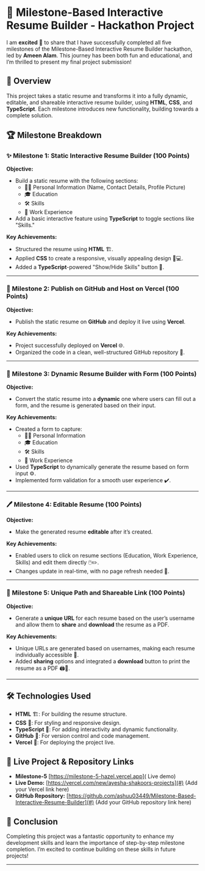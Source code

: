 
# 🚀 Milestone-Based Interactive Resume Builder - Hackathon Project

I am **excited** 🎉 to share that I have successfully completed all five milestones of the Milestone-Based Interactive Resume Builder hackathon, led by **Ameen Alam**. This journey has been both fun and educational, and I’m thrilled to present my final project submission!

## 🌟 Overview
This project takes a static resume and transforms it into a fully dynamic, editable, and shareable interactive resume builder, using **HTML**, **CSS**, and **TypeScript**. Each milestone introduces new functionality, building towards a complete solution.

## 🏆 Milestone Breakdown

### ✨ Milestone 1: Static Interactive Resume Builder (100 Points)
**Objective:**  
- Build a static resume with the following sections:
  - 🧑‍💼 Personal Information (Name, Contact Details, Profile Picture)
  - 🎓 Education
  - 🛠️ Skills
  - 💼 Work Experience
- Add a basic interactive feature using **TypeScript** to toggle sections like "Skills."

**Key Achievements:**
- Structured the resume using **HTML** 🏗️.
- Applied **CSS** to create a responsive, visually appealing design 📱💻.
- Added a **TypeScript**-powered "Show/Hide Skills" button 🔘.

---

### 🚀 Milestone 2: Publish on GitHub and Host on Vercel (100 Points)
**Objective:**  
- Publish the static resume on **GitHub** and deploy it live using **Vercel**.

**Key Achievements:**
- Project successfully deployed on **Vercel** 🌐.
- Organized the code in a clean, well-structured GitHub repository 📂.

---

### 🧩 Milestone 3: Dynamic Resume Builder with Form (100 Points)
**Objective:**  
- Convert the static resume into a **dynamic** one where users can fill out a form, and the resume is generated based on their input.

**Key Achievements:**
- Created a form to capture:
  - 🧑‍💼 Personal Information
  - 🎓 Education
  - 🛠️ Skills
  - 💼 Work Experience
- Used **TypeScript** to dynamically generate the resume based on form input ⚙️.
- Implemented form validation for a smooth user experience ✔️.

---

### 🖊️ Milestone 4: Editable Resume (100 Points)
**Objective:**  
- Make the generated resume **editable** after it’s created.

**Key Achievements:**
- Enabled users to click on resume sections (Education, Work Experience, Skills) and edit them directly 🖱️✏️.
- Changes update in real-time, with no page refresh needed 🔄.

---

### 🔗 Milestone 5: Unique Path and Shareable Link (100 Points)
**Objective:**  
- Generate a **unique URL** for each resume based on the user’s username and allow them to **share** and **download** the resume as a PDF.

**Key Achievements:**
- Unique URLs are generated based on usernames, making each resume individually accessible 🔗.
- Added **sharing** options and integrated a **download** button to print the resume as a PDF 🖨️📄.

---

## 🛠️ Technologies Used
- **HTML** 🏗️: For building the resume structure.
- **CSS** 🎨: For styling and responsive design.
- **TypeScript** 🔧: For adding interactivity and dynamic functionality.
- **GitHub** 🐙: For version control and code management.
- **Vercel** 🚀: For deploying the project live.

## 🔗 Live Project & Repository Links
- **Milestone-5** [https://milestone-5-hazel.vercel.app]( Live demo) 
- **Live Demo:** [https://vercel.com/new/ayesha-shakoors-projects](#) (Add your Vercel link here)
- **GitHub Repository:** [https://github.com/ashuu03449/Milestone-Based-Interactive-Resume-Builder](#) (Add your GitHub repository link here)

## 🎉 Conclusion
Completing this project was a fantastic opportunity to enhance my development skills and learn the importance of step-by-step milestone completion. I’m excited to continue building on these skills in future projects!

---
